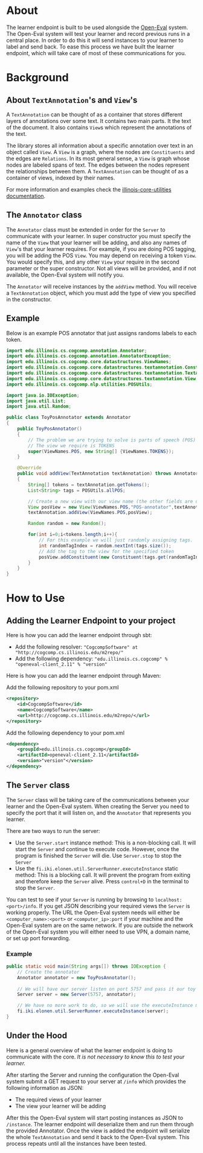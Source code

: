 # About

The learner endpoint is built to be used alongside the [Open-Eval](https://github.com/IllinoisCogComp/open-eval) system. The Open-Eval system will test your learner and record previous runs in a central place. In order to do this it will send instances to your learner to label and send back. To ease this process we have built the learner endpoint, which will take care of most of these communications for you.

# Background

## About `TextAnnotation`'s and `View`'s

A `TextAnnotation` can be thought of as a container that stores different layers of annotations over some text. It contains two main parts. It the text of the document. It also contains `View`s which represent the annotations of the text.

The library stores all information about a specific annotation over text in an object called `View`.  A `View` is a graph, where the nodes are `Constituents` and the edges are `Relations`. In its most general sense, a `View` is graph whose nodes are labeled spans of text. The edges between the nodes represent the relationships between them. A `TextAnnotation` can be thought of as a container of views, indexed by their names.

For more information and examples check the [illinois-core-utilities documentation](https://github.com/cogcomp-dev/illinois-cogcomp-nlp/blob/master/core-utilities/README.md).

## The `Annotator` class

The `Annotator` class must be extended in order for the `Server` to communicate with your learner. In super constructor you must specify the name of the `View` that your learner will be adding, and also any names of `View`'s that your learner requires. For example, if you are doing POS tagging, you will be adding the POS `View`. You may depend on receiving a token `View`. You would specify this, and any other `View` your require in the second parameter or the super constructor. Not all views will be provided, and if not available, the Open-Eval system will notify you.

The `Annotator` will receive instances by the `addView` method. You will receive a `TextAnnotation` object, which you must add the type of view you specified in the constructor.

## Example

Below is an example POS annotator that just assigns randoms labels to each token.

```java
import edu.illinois.cs.cogcomp.annotation.Annotator;
import edu.illinois.cs.cogcomp.annotation.AnnotatorException;
import edu.illinois.cs.cogcomp.core.datastructures.ViewNames;
import edu.illinois.cs.cogcomp.core.datastructures.textannotation.Constituent;
import edu.illinois.cs.cogcomp.core.datastructures.textannotation.TextAnnotation;
import edu.illinois.cs.cogcomp.core.datastructures.textannotation.View;
import edu.illinois.cs.cogcomp.nlp.utilities.POSUtils;

import java.io.IOException;
import java.util.List;
import java.util.Random;

public class ToyPosAnnotator extends Annotator
{
    public ToyPosAnnotator()
    {
        // The problem we are trying to solve is parts of speech (POS)
        // The view we require is TOKENS
        super(ViewNames.POS, new String[] {ViewNames.TOKENS});
    }

    @Override
    public void addView(TextAnnotation textAnnotation) throws AnnotatorException
    {
        String[] tokens = textAnnotation.getTokens();
        List<String> tags = POSUtils.allPOS;

        // Create a new view with our view name (the other fields are unimportant for this example)
        View posView = new View(ViewNames.POS,"POS-annotator",textAnnotation,1.0);
        textAnnotation.addView(ViewNames.POS,posView);

        Random random = new Random();

        for(int i=0;i<tokens.length;i++){
            // For this example we will just randomly assigning tags.
            int randomTagIndex = random.nextInt(tags.size());
            // Add the tag to the view for the specified token
            posView.addConstituent(new Constituent(tags.get(randomTagIndex),ViewNames.POS,textAnnotation,i,i+1));
        }
    }
}
```

# How to Use

## Adding the Learner Endpoint to your project

Here is how you can add the learner endpoint through sbt:
 - Add the following resolver: `"CogcompSoftware" at "http://cogcomp.cs.illinois.edu/m2repo/"`
 - Add the following dependency: `"edu.illinois.cs.cogcomp" % "openeval-client_2.11" % "version"`

Here is how you can add the learner endpoint through Maven:

Add the following repository to your pom.xml

```xml
<repository>
	<id>CogcompSoftware</id>
	<name>CogcompSoftware</name>
	<url>http://cogcomp.cs.illinois.edu/m2repo/</url>
</repository>
```
Add the following dependency to your pom.xml
```xml
<dependency>
	<groupId>edu.illinois.cs.cogcomp</groupId>
	<artifactId>openeval-client_2.11</artifactId>
	<version>"version"</version>
</dependency>
```

## The `Server` class

The `Server` class will be taking care of the communications between your learner and the Open-Eval system. When creating the Server you need to specify the port that it will listen on, and the `Annotator` that represents you learner.

There are two ways to run the server:
 - Use the `Server.start` instance method: This is a non-blocking call. It will start the `Server` and continue to execute code. However, once the program is finished the `Server` will die. Use `Server.stop` to stop the `Server`
 - Use the `fi.iki.elonen.util.ServerRunner.executeInstance` static method: This is a blocking call. It will prevent the program from exiting and therefore keep the `Server` alive. Press `control+D` in the terminal to stop the `Server`.

You can test to see if your `Server` is running by browsing to `localhost:<port>/info`. If you get JSON describing your required views the `Server` is working properly. The URL the Open-Eval system needs will either be `<computer_name>:<port>` or `<computer_ip>:port` if your machine and the Open-Eval system are on the same network. If you are outside the network of the Open-Eval system you will either need to use VPN, a domain name, or set up port forwarding.

### Example

```java
public static void main(String args[]) throws IOException {
    // Create the annotator
    Annotator annotator = new ToyPosAnnotator();
    
    // We will have our server listen on port 5757 and pass it our toy annotator
    Server server = new Server(5757, annotator);

    // We have no more work to do, so we will use the executeInstance method to start and keep our Server alive
    fi.iki.elonen.util.ServerRunner.executeInstance(server);
}
```

## Under the Hood

Here is a general overview of what the learner endpoint is doing to communicate with the core. *It is not necessary to know this to test your learner.*

After starting the Server and running the configuration the Open-Eval system submit a GET request to your server at `/info` which provides the following information as JSON:

 - The required views of your learner
 - The view your learner will be adding

After this the Open-Eval system will start posting instances as JSON to `/instance`.  The learner endpoint will deserialize them and run them through the provided Annotator. Once the view is added the endpoint will serialize the whole `TextAnnotation` and send it back to the Open-Eval system. This process repeats until all the instances have been tested.
